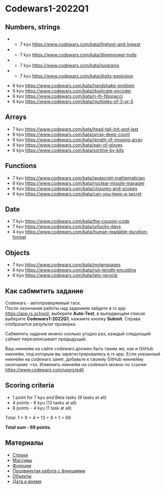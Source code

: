 # Codewars1-2022Q1

## Numbers, strings
+ * 7 kyu https://www.codewars.com/kata/highest-and-lowest
+ * 7 kyu https://www.codewars.com/kata/disemvowel-trolls
+ * 7 kyu https://www.codewars.com/kata/isograms
+ * 7 kyu https://www.codewars.com/kata/digits-explosion
* 6 kyu https://www.codewars.com/kata/handshake-problem
* 6 kyu https://www.codewars.com/kata/duplicate-encoder
* 6 kyu https://www.codewars.com/kata/n-th-fibonacci
* 6 kyu https://www.codewars.com/kata/multiples-of-3-or-5
## Arrays
* 7 kyu https://www.codewars.com/kata/head-tail-init-and-last
* 6 kyu https://www.codewars.com/kata/array-deep-count
* 6 kyu https://www.codewars.com/kata/length-of-missing-array
* 6 kyu https://www.codewars.com/kata/pair-of-gloves
* 6 kyu https://www.codewars.com/kata/sorting-by-bits
## Functions
* 7 kyu https://www.codewars.com/kata/javascript-mathematician
* 6 kyu https://www.codewars.com/kata/nuclear-missile-manager
* 6 kyu https://www.codewars.com/kata/closures-and-scopes
* 6 kyu https://www.codewars.com/kata/can-you-keep-a-secret
## Date
* 7 kyu https://www.codewars.com/kata/the-coupon-code
* 7 kyu https://www.codewars.com/kata/unlucky-days
* 4 kyu https://www.codewars.com/kata/human-readable-duration-format
## Objects
* 7 kyu https://www.codewars.com/kata/mylanguages
* 6 kyu https://www.codewars.com/kata/run-length-encoding
* 6 kyu https://www.codewars.com/kata/lets-recycle

## Как сабмитить задание
Codewars - автопроверяемый таск.  
После окончания работы над заданием зайдите в rs app https://app.rs.school/, выберите **Auto-Test**, в выпадающем списке выберите **Codewars1-2022Q1**, нажмите кнопку **Submit**. Справа отобразится результат проверки.  

Сабмитить задание можно сколько угодно раз, каждый следующий сабмит перезаписывает предыдущий.

Ваш никнейм на сайте codewars должен быть таким же, как и GitHub никнейм, под которым вы зарегистрировались в rs app. Если указанный никнейм на codewars занят, добавьте к своему GitHub никнейму окончание -rss. Изменить никнейм на codewars можно по ссылке https://www.codewars.com/users/edit

## Scoring criteria

*  1 point for 7 kyu and Beta tasks (9 tasks at all)
*  4 points - 6 kyu (13 tasks at all)
*  8 points - 4 kyu (1 task at all)

Total: 1 * 9 + 4 * 13 + 8 * 1  = 69

**Total sum - 69 points.**


## Материалы

- [Строки](https://learn.javascript.ru/string)
- [Массивы](https://learn.javascript.ru/array)
- [Функции](https://learn.javascript.ru/function-basics)
- [Продвинутая работа с функциями](https://learn.javascript.ru/advanced-functions)
- [Объекты](https://learn.javascript.ru/object-basics)
- [Дата и время](https://learn.javascript.ru/date)
